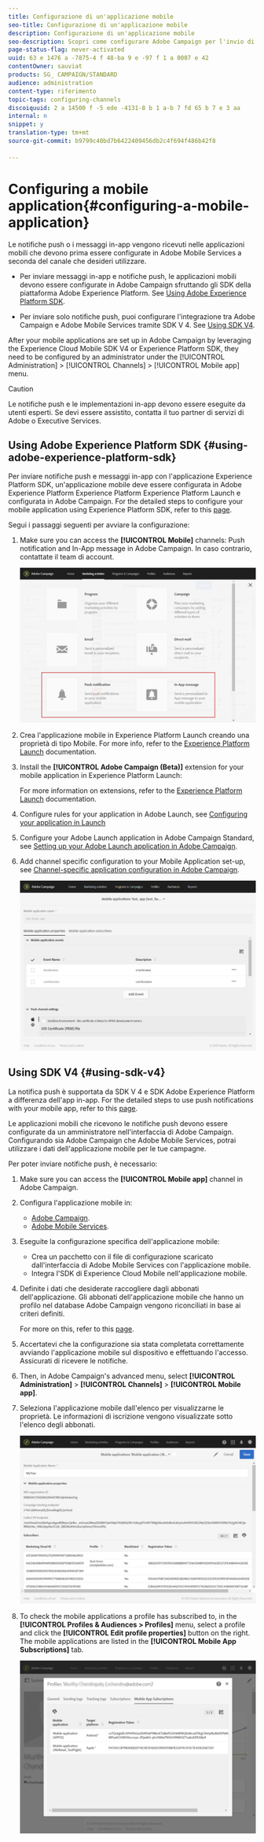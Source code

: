 ```yaml
---
title: Configurazione di un'applicazione mobile
seo-title: Configurazione di un'applicazione mobile
description: Configurazione di un'applicazione mobile
seo-description: Scopri come configurare Adobe Campaign per l'invio di notifiche push o messaggi in-app tramite SDK V 4 o Experience Platform SDK.
page-status-flag: never-activated
uuid: 63 e 1476 a -7875-4 f 48-ba 9 e -97 f 1 a 0007 e 42
contentOwner: sauviat
products: SG_ CAMPAIGN/STANDARD
audience: administration
content-type: riferimento
topic-tags: configuring-channels
discoiquuid: 2 a 14500 f -5 ede -4131-8 b 1 a-b 7 fd 65 b 7 e 3 aa
internal: n
snippet: y
translation-type: tm+mt
source-git-commit: b9799c40bd7b6422409456db2c4f694f486b42f8

---
```



# Configuring a mobile application{#configuring-a-mobile-application}

Le notifiche push o i messaggi in-app vengono ricevuti nelle applicazioni mobili che devono prima essere configurate in Adobe Mobile Services a seconda del canale che desideri utilizzare.

* Per inviare messaggi in-app e notifiche push, le applicazioni mobili devono essere configurate in Adobe Campaign sfruttando gli SDK della piattaforma Adobe Experience Platform. See [Using Adobe Experience Platform SDK](#using-adobe-experience-platform-sdk).

* Per inviare solo notifiche push, puoi configurare l'integrazione tra Adobe Campaign e Adobe Mobile Services tramite SDK V 4. See [Using SDK V4](#using-sdk-v4).

After your mobile applications are set up in Adobe Campaign by leveraging the Experience Cloud Mobile SDK V4 or Experience Platform SDK, they need to be configured by an administrator under the [!UICONTROL Administration] &gt; [!UICONTROL Channels] &gt; [!UICONTROL Mobile app] menu.

>[!CAUTION]
>
>Le notifiche push e le implementazioni in-app devono essere eseguite da utenti esperti. Se devi essere assistito, contatta il tuo partner di servizi di Adobe o Executive Services.

## Using Adobe Experience Platform SDK {#using-adobe-experience-platform-sdk}

Per inviare notifiche push e messaggi in-app con l'applicazione Experience Platform SDK, un'applicazione mobile deve essere configurata in Adobe Experience Platform Experience Platform Experience Platform Launch e configurata in Adobe Campaign. For the detailed steps to configure your mobile application using Experience Platform SDK, refer to this [page](https://helpx.adobe.com/campaign/kb/configuring-app-sdkv4.html).

Segui i passaggi seguenti per avviare la configurazione:

1. Make sure you can access the **[!UICONTROL Mobile]** channels: Push notification and In-App message in Adobe Campaign. In caso contrario, contattate il team di account.

   ![](assets/launch_1.png)

1. Crea l'applicazione mobile in Experience Platform Launch creando una proprietà di tipo Mobile. For more info, refer to the [Experience Platform Launch](https://aep-sdks.gitbook.io/docs/getting-started/create-a-mobile-property#create-a-new-mobile-property) documentation.
1. Install the **[!UICONTROL Adobe Campaign (Beta)]** extension for your mobile application in Experience Platform Launch:

   For more information on extensions, refer to the [Experience Platform Launch](https://aep-sdks.gitbook.io/docs/using-mobile-extensions/adobe-campaign-standard-beta) documentation.

1. Configure rules for your application in Adobe Launch, see [Configuring your application in Launch](https://helpx.adobe.com/campaign/kb/configuring-app-sdk.html#ConfiguringyourapplicationinLaunch)
1. Configure your Adobe Launch application in Adobe Campaign Standard, see [Setting up your Adobe Launch application in Adobe Campaign](https://helpx.adobe.com/campaign/kb/configuring-app-sdk.html#SettingupyourAdobeLaunchapplicationinAdobeCampaign).
1. Add channel specific configuration to your Mobile Application set-up, see [Channel-specific application configuration in Adobe Campaign](https://helpx.adobe.com/campaign/kb/configuring-app-sdk.html#ChannelspecificapplicationconfigurationinAdobeCampaign).

   ![](assets/launch_2.png)

## Using SDK V4 {#using-sdk-v4}

La notifica push è supportata da SDK V 4 e SDK Adobe Experience Platform a differenza dell'app in-app. For the detailed steps to use push notifications with your mobile app, refer to this [page](https://helpx.adobe.com/campaign/kb/configuring-app-sdkv4.html).

Le applicazioni mobili che ricevono le notifiche push devono essere configurate da un amministratore nell'interfaccia di Adobe Campaign. Configurando sia Adobe Campaign che Adobe Mobile Services, potrai utilizzare i dati dell'applicazione mobile per le tue campagne.

Per poter inviare notifiche push, è necessario:

1. Make sure you can access the **[!UICONTROL Mobile app]** channel in Adobe Campaign.
1. Configura l'applicazione mobile in:

   * [Adobe Campaign](https://helpx.adobe.com/campaign/kb/configuring-app-sdkv4.html#SettingupamobileapplicationinAdobeCampaign).
   * [Adobe Mobile Services](https://helpx.adobe.com/campaign/kb/configuring-app-sdkv4.html#ConfiguringamobileapplicationinAdobeMobileServices).

1. Eseguite la configurazione specifica dell'applicazione mobile:

   * Crea un pacchetto con il file di configurazione scaricato dall'interfaccia di Adobe Mobile Services con l'applicazione mobile.
   * Integra l'SDK di Experience Cloud Mobile nell'applicazione mobile.

1. Definite i dati che desiderate raccogliere dagli abbonati dell'applicazione. Gli abbonati dell'applicazione mobile che hanno un profilo nel database Adobe Campaign vengono riconciliati in base ai criteri definiti.

   For more on this, refer to this [page](https://helpx.adobe.com/campaign/kb/configuring-app-sdkv4.html#Collectingsubscribersdatafromamobileapplication).

1. Accertatevi che la configurazione sia stata completata correttamente avviando l'applicazione mobile sul dispositivo e effettuando l'accesso. Assicurati di ricevere le notifiche.
1. Then, in Adobe Campaign's advanced menu, select **[!UICONTROL Administration]** &gt; **[!UICONTROL Channels]** &gt; **[!UICONTROL Mobile app]**.
1. Seleziona l'applicazione mobile dall'elenco per visualizzarne le proprietà. Le informazioni di iscrizione vengono visualizzate sotto l'elenco degli abbonati.

   ![](assets/push_notif_mobile_app.png)

1. To check the mobile applications a profile has subscribed to, in the **[!UICONTROL Profiles & Audiences > Profiles]** menu, select a profile and click the **[!UICONTROL Edit profile properties]** button on the right. The mobile applications are listed in the **[!UICONTROL Mobile App Subscriptions]** tab.

   ![](assets/push_notif_subscriptions.png)